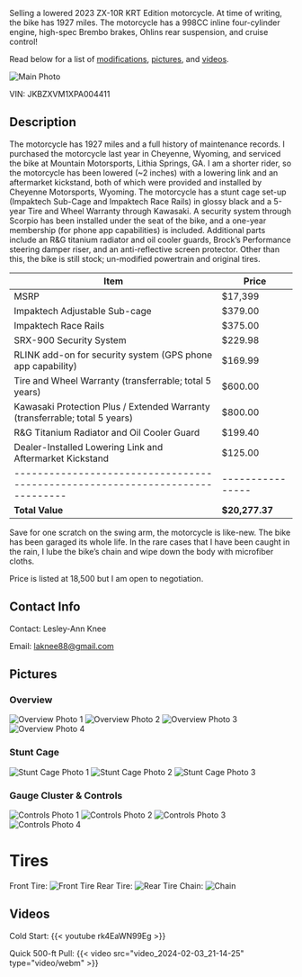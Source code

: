 Selling a lowered 2023 ZX-10R KRT Edition motorcycle. At time of writing, the bike has 1927 miles. The motorcycle has a 998CC inline four-cylinder engine, high-spec Brembo brakes, Ohlins rear suspension, and cruise control!

Read below for a list of [modifications](#description), [pictures](#pictures), and [videos](#videos).

![Main Photo](138.preview.jpg)

VIN: JKBZXVM1XPA004411

## Description

The motorcycle has 1927 miles and a full history of maintenance records. I purchased the motorcycle last year in Cheyenne, Wyoming, and serviced the bike at Mountain Motorsports, Lithia Springs, GA. I am a shorter rider, so the motorcycle has been lowered (~2 inches) with a lowering link and an aftermarket kickstand, both of which were provided and installed by Cheyenne Motorsports, Wyoming. The motorcycle has a stunt cage set-up (Impaktech Sub-Cage and Impaktech Race Rails) in glossy black and a 5-year Tire and Wheel Warranty through Kawasaki. A security system through Scorpio has been installed under the seat of the bike, and a one-year membership (for phone app capabilities) is included. Additional parts include an R&G titanium radiator and oil cooler guards, Brock’s Performance steering damper riser, and an anti-reflective screen protector. Other than this, the bike is still stock; un-modified powertrain and original tires.

| Item                                                                        | Price          |
|-----------------------------------------------------------------------------|----------------|
| MSRP                                                                        | $17,399        |
| Impaktech Adjustable Sub-cage                                               | $379.00        |
| Impaktech Race Rails                                                        | $375.00        |
| SRX-900 Security System                                                     | $229.98        |
| RLINK add-on for security system (GPS phone app capability)                 | $169.99        |
| Tire and Wheel Warranty (transferrable; total 5 years)                      | $600.00        |
| Kawasaki Protection Plus / Extended Warranty (transferrable; total 5 years) | $800.00        |
| R&G Titanium Radiator and Oil Cooler Guard                                  | $199.40        |
| Dealer-Installed Lowering Link and Aftermarket Kickstand                    | $125.00        |
|-----------------------------------------------------------------------------|----------------|
| **Total Value**                                                             | **$20,277.37** |

Save for one scratch on the swing arm, the motorcycle is like-new. The bike has been garaged its whole life. In the rare cases that I have been caught in the rain, I lube the bike’s chain and wipe down the body with microfiber cloths. 

Price is listed at 18,500 but I am open to negotiation. 

## Contact Info

Contact: Lesley-Ann Knee

Email: laknee88@gmail.com

## Pictures

### Overview
![Overview Photo 1](138.preview.jpg)
![Overview Photo 2](135.preview.jpg)
![Overview Photo 3](134.preview.jpg)
![Overview Photo 4](133.preview.jpg)

### Stunt Cage
![Stunt Cage Photo 1](1672.preview.jpg)
![Stunt Cage Photo 2](1681.preview.jpg)
![Stunt Cage Photo 3](1678.preview.jpg)

### Gauge Cluster & Controls
![Controls Photo 1](1668.preview.jpg)
![Controls Photo 2](1675.preview.jpg)
![Controls Photo 3](1670.preview.jpg)
![Controls Photo 4](1671.preview.jpg)

# Tires
Front Tire:
![Front Tire](1673.preview.jpg)
Rear Tire:
![Rear Tire](1682.preview.jpg)
Chain:
![Chain](1683.preview.jpg)

## Videos

Cold Start:
{{< youtube rk4EaWN99Eg >}}

Quick 500-ft Pull:
{{< video src="video_2024-02-03_21-14-25" type="video/webm" >}}
